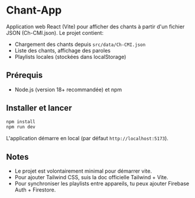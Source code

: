 # Chant-App
Application web React (Vite) pour afficher des chants à partir d'un fichier JSON (Ch-CMI.json).
Le projet contient:
- Chargement des chants depuis `src/data/Ch-CMI.json`
- Liste des chants, affichage des paroles
- Playlists locales (stockées dans localStorage)

## Prérequis
- Node.js (version 18+ recommandée) et npm

## Installer et lancer
```bash
npm install
npm run dev
```

L'application démarre en local (par défaut `http://localhost:5173`).

## Notes
- Le projet est volontairement minimal pour démarrer vite.
- Pour ajouter Tailwind CSS, suis la doc officielle Tailwind + Vite.
- Pour synchroniser les playlists entre appareils, tu peux ajouter Firebase Auth + Firestore.
